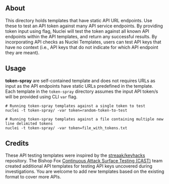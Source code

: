 ## About

This directory holds templates that have static API URL endpoints. Use these to test an API token against many API service endpoints. By providing token input using flag, Nuclei will test the token against all known API endpoints within the API templates, and return any successful results. By incorporating API checks as Nuclei Templates, users can test API keys that have no context (i.e., API keys that do not indicate for which API endpoint they are meant).

## Usage

**token-spray** are self-contained template and does not requires URLs as input as the API endpoints have static URLs predefined in the template. Each template in the `token-spray` directory assumes the input API token/s will be provided using CLI `var` flag.

```console
# Running token-spray templates against a single token to test
nuclei -t token-spray/ -var token=random-token-to-test

# Running token-spray templates against a file containing multiple new line delimited tokens
nuclei -t token-spray/ -var token=file_with_tokens.txt
```

## Credits

These API testing templates were inspired by the [streaak/keyhacks](https://github.com/streaak/keyhacks) repository. The Bishop Fox [Continuous Attack Surface Testing (CAST)](https://www.bishopfox.com/continuous-attack-surface-testing/how-cast-works/) team created additional API templates for testing API keys uncovered during investigations. You are welcome to add new templates based on the existing format to cover more APIs.